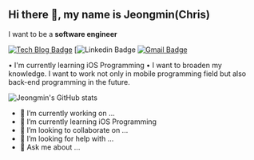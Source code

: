## Hi there 👋, my name is Jeongmin(Chris)
I want to be a **software engineer**

[![Tech Blog Badge](http://img.shields.io/badge/-Tech%20blog-black?style=flat-square&logo=github&link=https://chris-kim.tistory.com)](https://chris-kim.tistory.com)
[![Linkedin Badge](https://img.shields.io/badge/-LinkedIn-blue?style=flat-square&logo=Linkedin&logoColor=white&link=www.linkedin.com/in/jeongmin-kim-softwareengineer)
[![Gmail Badge](https://img.shields.io/badge/Gmail-d14836?style=flat-square&logo=Gmail&logoColor=white&link=mailto:kimjm9481@gmail.com)](mailto:kimjm9481@gmail.com)

• I'm currently learning iOS Programming
• I want to broaden my knowledge. I want to work not only in mobile programming field but also back-end programming in the future.

![Jeongmin's GitHub stats](https://github-readme-stats.vercel.app/api?username=JeongminKim&show_icons=true&theme=radical)


- 🔭 I’m currently working on ...
- 🌱 I’m currently learning iOS Programming
- 👯 I’m looking to collaborate on ...
- 🤔 I’m looking for help with ...
- 💬 Ask me about ...



